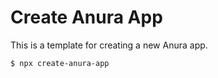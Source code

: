 # Create Anura App

This is a template for creating a new Anura app.

```bash
$ npx create-anura-app
```